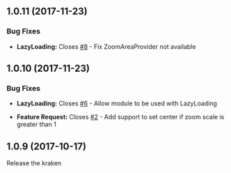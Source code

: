<a name="1.0.11"></a>
## 1.0.11 (2017-11-23)

### Bug Fixes

* **LazyLoading:**
Closes [#8](https://github.com/leonardosalles/ionic2-zoom-area/issues/8) - Fix ZoomAreaProvider not available

<a name="1.0.10"></a>
## 1.0.10 (2017-11-23)

### Bug Fixes

* **LazyLoading:**
Closes [#6](https://github.com/leonardosalles/ionic2-zoom-area/issues/6) - Allow module to be used with LazyLoading

* **Feature Request:**
Closes [#2](https://github.com/leonardosalles/ionic2-zoom-area/issues/2) - Add support to set center if zoom scale is greater than 1


<a name="1.0.9"></a>
## 1.0.9 (2017-10-17)
Release the kraken